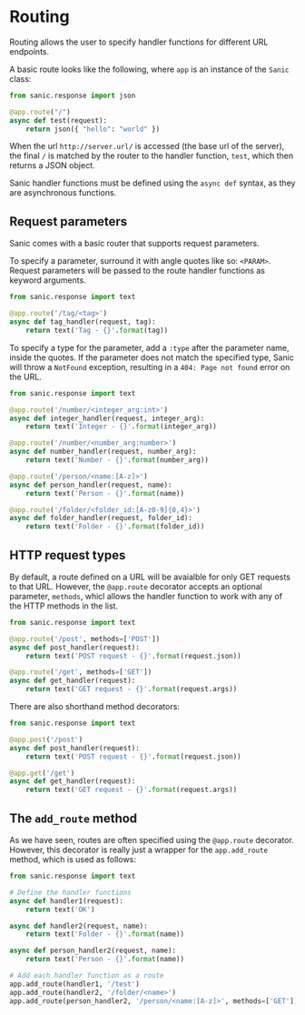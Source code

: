 # Routing

Routing allows the user to specify handler functions for different URL endpoints.

A basic route looks like the following, where `app` is an instance of the
`Sanic` class:

```python
from sanic.response import json

@app.route("/")
async def test(request):
    return json({ "hello": "world" })
``` 

When the url `http://server.url/` is accessed (the base url of the server), the
final `/` is matched by the router to the handler function, `test`, which then
returns a JSON object.

Sanic handler functions must be defined using the `async def` syntax, as they
are asynchronous functions.

## Request parameters

Sanic comes with a basic router that supports request parameters.

To specify a parameter, surround it with angle quotes like so: `<PARAM>`.
Request parameters will be passed to the route handler functions as keyword
arguments.

```python
from sanic.response import text

@app.route('/tag/<tag>')
async def tag_handler(request, tag):
	return text('Tag - {}'.format(tag))
```

To specify a type for the parameter, add a `:type` after the parameter name,
inside the quotes. If the parameter does not match the specified type, Sanic
will throw a `NotFound` exception, resulting in a `404: Page not found` error
on the URL.

```python
from sanic.response import text

@app.route('/number/<integer_arg:int>')
async def integer_handler(request, integer_arg):
	return text('Integer - {}'.format(integer_arg))

@app.route('/number/<number_arg:number>')
async def number_handler(request, number_arg):
	return text('Number - {}'.format(number_arg))

@app.route('/person/<name:[A-z]>')
async def person_handler(request, name):
	return text('Person - {}'.format(name))

@app.route('/folder/<folder_id:[A-z0-9]{0,4}>')
async def folder_handler(request, folder_id):
	return text('Folder - {}'.format(folder_id))

```

## HTTP request types

By default, a route defined on a URL will be avaialble for only GET requests to that URL.
However, the `@app.route` decorator accepts an optional parameter, `methods`,
whicl allows the handler function to work with any of the HTTP methods in the list.

```python
from sanic.response import text

@app.route('/post', methods=['POST'])
async def post_handler(request):
	return text('POST request - {}'.format(request.json))

@app.route('/get', methods=['GET'])
async def get_handler(request):
	return text('GET request - {}'.format(request.args))

```

There are also shorthand method decorators:

```python
from sanic.response import text

@app.post('/post')
async def post_handler(request):
	return text('POST request - {}'.format(request.json))

@app.get('/get')
async def get_handler(request):
	return text('GET request - {}'.format(request.args))

```
## The `add_route` method

As we have seen, routes are often specified using the `@app.route` decorator.
However, this decorator is really just a wrapper for the `app.add_route`
method, which is used as follows:

```python
from sanic.response import text

# Define the handler functions
async def handler1(request):
	return text('OK')

async def handler2(request, name):
	return text('Folder - {}'.format(name))

async def person_handler2(request, name):
	return text('Person - {}'.format(name))

# Add each handler function as a route
app.add_route(handler1, '/test')
app.add_route(handler2, '/folder/<name>')
app.add_route(person_handler2, '/person/<name:[A-z]>', methods=['GET'])
```
